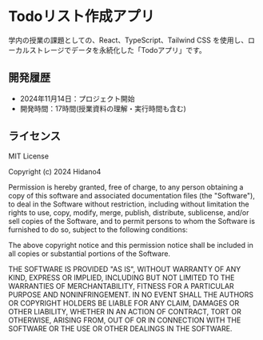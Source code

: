 # Todoリスト作成アプリ

学内の授業の課題としての、React、TypeScript、Tailwind CSS を使用し、ローカルストレージでデータを永続化した「Todoアプリ」です。

## 開発履歴

- 2024年11月14日：プロジェクト開始
- 開発時間：17時間(授業資料の理解・実行時間も含む)

## ライセンス

MIT License

Copyright (c) 2024 Hidano4

Permission is hereby granted, free of charge, to any person obtaining a copy
of this software and associated documentation files (the "Software"), to deal
in the Software without restriction, including without limitation the rights
to use, copy, modify, merge, publish, distribute, sublicense, and/or sell
copies of the Software, and to permit persons to whom the Software is
furnished to do so, subject to the following conditions:

The above copyright notice and this permission notice shall be included in all
copies or substantial portions of the Software.

THE SOFTWARE IS PROVIDED "AS IS", WITHOUT WARRANTY OF ANY KIND, EXPRESS OR
IMPLIED, INCLUDING BUT NOT LIMITED TO THE WARRANTIES OF MERCHANTABILITY,
FITNESS FOR A PARTICULAR PURPOSE AND NONINFRINGEMENT. IN NO EVENT SHALL THE
AUTHORS OR COPYRIGHT HOLDERS BE LIABLE FOR ANY CLAIM, DAMAGES OR OTHER
LIABILITY, WHETHER IN AN ACTION OF CONTRACT, TORT OR OTHERWISE, ARISING FROM,
OUT OF OR IN CONNECTION WITH THE SOFTWARE OR THE USE OR OTHER DEALINGS IN THE
SOFTWARE.
